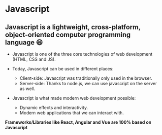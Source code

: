 # Javascript

## Javascript is a lightweight, cross-platform, object-oriented computer programming language :smile:

- Javascript is one of the three core technologies of web development (HTML, CSS and JS).
- Today, Javascript can be used in different places:

  - Client-side: Javascript was traditionally only used in the browser.
  - Server-side: Thanks to node.js, we can use javascript on the server as well.

- Javascript is what made modern web development possible:

  - Dynamic effects and interactivity.
  - Modern web applications that we can interact with.

**Frameworks/Libraries like React, Angular and Vue are 100% based on Javascript**
